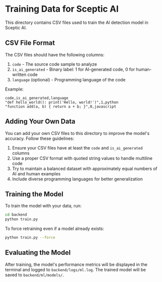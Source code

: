 # Training Data for Sceptic AI

This directory contains CSV files used to train the AI detection model in Sceptic AI.

## CSV File Format

The CSV files should have the following columns:

1. `code` - The source code sample to analyze
2. `is_ai_generated` - Binary label: 1 for AI-generated code, 0 for human-written code
3. `language` (optional) - Programming language of the code

Example:

```csv
code,is_ai_generated,language
"def hello_world(): print('Hello, world!')",1,python
"function add(a, b) { return a + b; }",0,javascript
```

## Adding Your Own Data

You can add your own CSV files to this directory to improve the model's accuracy. Follow these guidelines:

1. Ensure your CSV files have at least the `code` and `is_ai_generated` columns
2. Use a proper CSV format with quoted string values to handle multiline code
3. Try to maintain a balanced dataset with approximately equal numbers of AI and human examples
4. Include diverse programming languages for better generalization

## Training the Model

To train the model with your data, run:

```bash
cd backend
python train.py
```

To force retraining even if a model already exists:

```bash
python train.py --force
```

## Evaluating the Model

After training, the model's performance metrics will be displayed in the terminal and logged to `backend/logs/ml.log`. The trained model will be saved to `backend/ml/models/`. 